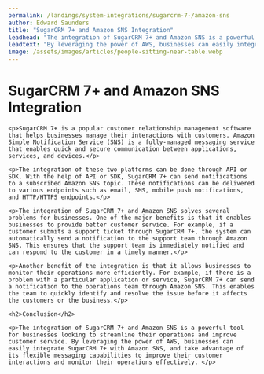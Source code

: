```yaml
---
permalink: /landings/system-integrations/sugarcrm-7-/amazon-sns
author: Edward Saunders
title: "SugarCRM 7+ and Amazon SNS Integration"
leadhead: "The integration of SugarCRM 7+ and Amazon SNS is a powerful tool for businesses looking to streamline their operations and improve customer service"
leadtext: "By leveraging the power of AWS, businesses can easily integrate SugarCRM 7+ with Amazon SNS, and take advantage of its flexible messaging capabilities to improve their customer interactions and monitor their operations effectively."
image: /assets/images/articles/people-sitting-near-table.webp
---
```

<div class="arttext">	<h1>SugarCRM 7+ and Amazon SNS Integration</h1>
	
	<p>SugarCRM 7+ is a popular customer relationship management software that helps businesses manage their interactions with customers. Amazon Simple Notification Service (SNS) is a fully-managed messaging service that enables quick and secure communication between applications, services, and devices.</p>
	
	<p>The integration of these two platforms can be done through API or SDK. With the help of API or SDK, SugarCRM 7+ can send notifications to a subscribed Amazon SNS topic. These notifications can be delivered to various endpoints such as email, SMS, mobile push notifications, and HTTP/HTTPS endpoints.</p>
	
	<p>The integration of SugarCRM 7+ and Amazon SNS solves several problems for businesses. One of the major benefits is that it enables businesses to provide better customer service. For example, if a customer submits a support ticket through SugarCRM 7+, the system can automatically send a notification to the support team through Amazon SNS. This ensures that the support team is immediately notified and can respond to the customer in a timely manner.</p>

	<p>Another benefit of the integration is that it allows businesses to monitor their operations more efficiently. For example, if there is a problem with a particular application or service, SugarCRM 7+ can send a notification to the operations team through Amazon SNS. This enables the team to quickly identify and resolve the issue before it affects the customers or the business.</p>
	
	<h2>Conclusion</h2>
	
	<p>The integration of SugarCRM 7+ and Amazon SNS is a powerful tool for businesses looking to streamline their operations and improve customer service. By leveraging the power of AWS, businesses can easily integrate SugarCRM 7+ with Amazon SNS, and take advantage of its flexible messaging capabilities to improve their customer interactions and monitor their operations effectively. </p>
</div>